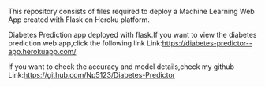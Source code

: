 This repository consists of files required to deploy a Machine Learning Web App created with Flask on Heroku platform.

Diabetes Prediction app deployed with flask.If you want to view the diabetes prediction web app,click the following link
Link:https://diabetes-predictor--app.herokuapp.com/

If you want to check the accuracy and model details,check my github
Link:https://github.com/Np5123/Diabetes-Predictor
